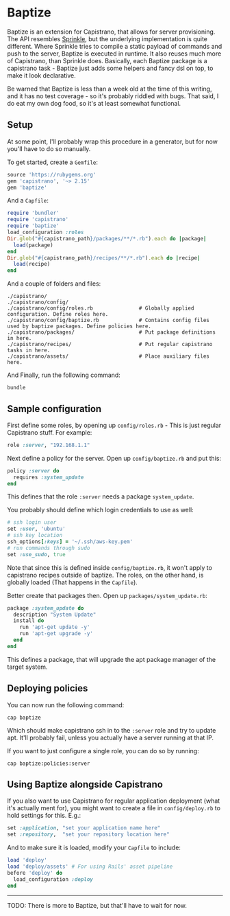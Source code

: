 Baptize
===

Baptize is an extension for Capistrano, that allows for server provisioning. The API resembles [Sprinkle](https://github.com/sprinkle-tool/sprinkle), but the underlying implementation is quite different. Where Sprinkle tries to compile a static payload of commands and push to the server, Baptize is executed in runtime. It also reuses much more of Capistrano, than Sprinkle does. Basically, each Baptize package is a capistrano task - Baptize just adds some helpers and fancy dsl on top, to make it look declarative.

Be warned that Baptize is less than a week old at the time of this writing, and it has no test coverage - so it's probably riddled with bugs. That said, I do eat my own dog food, so it's at least somewhat functional.

Setup
---

At some point, I'll probably wrap this procedure in a generator, but for now you'll have to do so manually.

To get started, create a `Gemfile`:

```ruby
source 'https://rubygems.org'
gem 'capistrano', '~> 2.15'
gem 'baptize'
```

And a `Capfile`:

```ruby
require 'bundler'
require 'capistrano'
require 'baptize'
load_configuration :roles
Dir.glob("#{capistrano_path}/packages/**/*.rb").each do |package|
  load(package)
end
Dir.glob("#{capistrano_path}/recipes/**/*.rb").each do |recipe|
  load(recipe)
end
```

And a couple of folders and files:

    ./capistrano/
    ./capistrano/config/
    ./capistrano/config/roles.rb               # Globally applied configuration. Define roles here.
    ./capistrano/config/baptize.rb             # Contains config files used by baptize packages. Define policies here.
    ./capistrano/packages/                     # Put package definitions in here.
    ./capistrano/recipes/                      # Put regular capistrano tasks in here.
    ./capistrano/assets/                       # Place auxiliary files here.

And Finally, run the following command:

    bundle

Sample configuration
---

First define some roles, by opening up `config/roles.rb` - This is just regular Capistrano stuff. For example:

```ruby
role :server, "192.168.1.1"
```

Next define a policy for the server. Open up `config/baptize.rb` and put this:

```ruby
policy :server do
  requires :system_update
end
```

This defines that the role `:server` needs a package `system_update`.

You probably should define which login credentials to use as well:

```ruby
# ssh login user
set :user, 'ubuntu'
# ssh key location
ssh_options[:keys] = '~/.ssh/aws-key.pem'
# run commands through sudo
set :use_sudo, true
```

Note that since this is defined inside `config/baptize.rb`, it won't apply to capistrano recipes outside of baptize. The roles, on the other hand, is globally loaded (That happens in the `Capfile`).

Better create that packages then. Open up `packages/system_update.rb`:

```ruby
package :system_update do
  description "System Update"
  install do
    run 'apt-get update -y'
    run 'apt-get upgrade -y'
  end
end
```

This defines a package, that will upgrade the apt package manager of the target system.

Deploying policies
---

You can now run the following command:

    cap baptize

Which should make capistrano ssh in to the `:server` role and try to update apt. It'll probably fail, unless you actually have a server running at that IP.

If you want to just configure a single role, you can do so by running:

    cap baptize:policies:server

Using Baptize alongside Capistrano
---

If you also want to use Capistrano for regular application deployment (what it's actually ment for), you might want to create a file in `config/deploy.rb` to hold settings for this. E.g.:

```ruby
set :application, "set your application name here"
set :repository,  "set your repository location here"
```

And to make sure it is loaded, modify your `Capfile` to include:

```ruby
load 'deploy'
load 'deploy/assets' # For using Rails' asset pipeline
before 'deploy' do
  load_configuration :deploy
end
```

---

TODO: There is more to Baptize, but that'll have to wait for now.
